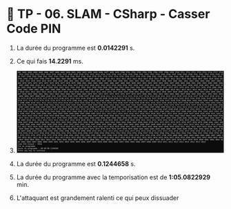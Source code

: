 ﻿# 🚀 TP - 06. SLAM - CSharp - Casser Code PIN

1. La durée du programme est **0.0142291** s.
2. Ce qui fais **14.2291** ms.
3.
   <img src="Capture d’écran 2025-09-19 132607.png" >
5. La durée du programme est **0.1244658** s.
6. La durée du programme avec la temporisation est de **1:05.0822929** min.

7. L'attaquant est grandement ralenti ce qui peux dissuader 
